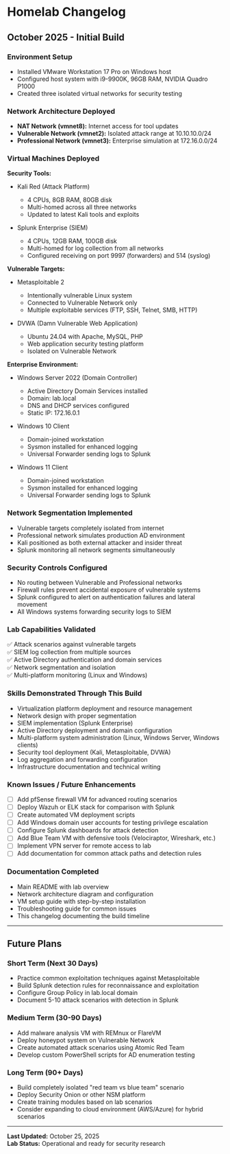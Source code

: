 # Homelab Changelog

## October 2025 - Initial Build

### Environment Setup
- Installed VMware Workstation 17 Pro on Windows host
- Configured host system with i9-9900K, 96GB RAM, NVIDIA Quadro P1000
- Created three isolated virtual networks for security testing

### Network Architecture Deployed
- **NAT Network (vmnet8):** Internet access for tool updates
- **Vulnerable Network (vmnet2):** Isolated attack range at 10.10.10.0/24
- **Professional Network (vmnet3):** Enterprise simulation at 172.16.0.0/24

### Virtual Machines Deployed

**Security Tools:**
- Kali Red (Attack Platform)
  - 4 CPUs, 8GB RAM, 80GB disk
  - Multi-homed across all three networks
  - Updated to latest Kali tools and exploits
  
- Splunk Enterprise (SIEM)
  - 4 CPUs, 12GB RAM, 100GB disk
  - Multi-homed for log collection from all networks
  - Configured receiving on port 9997 (forwarders) and 514 (syslog)

**Vulnerable Targets:**
- Metasploitable 2
  - Intentionally vulnerable Linux system
  - Connected to Vulnerable Network only
  - Multiple exploitable services (FTP, SSH, Telnet, SMB, HTTP)
  
- DVWA (Damn Vulnerable Web Application)
  - Ubuntu 24.04 with Apache, MySQL, PHP
  - Web application security testing platform
  - Isolated on Vulnerable Network

**Enterprise Environment:**
- Windows Server 2022 (Domain Controller)
  - Active Directory Domain Services installed
  - Domain: lab.local
  - DNS and DHCP services configured
  - Static IP: 172.16.0.1

- Windows 10 Client
  - Domain-joined workstation
  - Sysmon installed for enhanced logging
  - Universal Forwarder sending logs to Splunk

- Windows 11 Client
  - Domain-joined workstation
  - Sysmon installed for enhanced logging
  - Universal Forwarder sending logs to Splunk

### Network Segmentation Implemented
- Vulnerable targets completely isolated from internet
- Professional network simulates production AD environment
- Kali positioned as both external attacker and insider threat
- Splunk monitoring all network segments simultaneously

### Security Controls Configured
- No routing between Vulnerable and Professional networks
- Firewall rules prevent accidental exposure of vulnerable systems
- Splunk configured to alert on authentication failures and lateral movement
- All Windows systems forwarding security logs to SIEM

### Lab Capabilities Validated
✅ Attack scenarios against vulnerable targets  
✅ SIEM log collection from multiple sources  
✅ Active Directory authentication and domain services  
✅ Network segmentation and isolation  
✅ Multi-platform monitoring (Linux and Windows)  

### Skills Demonstrated Through This Build
- Virtualization platform deployment and resource management
- Network design with proper segmentation
- SIEM implementation (Splunk Enterprise)
- Active Directory deployment and domain configuration
- Multi-platform system administration (Linux, Windows Server, Windows clients)
- Security tool deployment (Kali, Metasploitable, DVWA)
- Log aggregation and forwarding configuration
- Infrastructure documentation and technical writing

### Known Issues / Future Enhancements
- [ ] Add pfSense firewall VM for advanced routing scenarios
- [ ] Deploy Wazuh or ELK stack for comparison with Splunk
- [ ] Create automated VM deployment scripts
- [ ] Add Windows domain user accounts for testing privilege escalation
- [ ] Configure Splunk dashboards for attack detection
- [ ] Add Blue Team VM with defensive tools (Velociraptor, Wireshark, etc.)
- [ ] Implement VPN server for remote access to lab
- [ ] Add documentation for common attack paths and detection rules

### Documentation Completed
- Main README with lab overview
- Network architecture diagram and configuration
- VM setup guide with step-by-step installation
- Troubleshooting guide for common issues
- This changelog documenting the build timeline

---

## Future Plans

### Short Term (Next 30 Days)
- Practice common exploitation techniques against Metasploitable
- Build Splunk detection rules for reconnaissance and exploitation
- Configure Group Policy in lab.local domain
- Document 5-10 attack scenarios with detection in Splunk

### Medium Term (30-90 Days)
- Add malware analysis VM with REMnux or FlareVM
- Deploy honeypot system on Vulnerable Network
- Create automated attack scenarios using Atomic Red Team
- Develop custom PowerShell scripts for AD enumeration testing

### Long Term (90+ Days)
- Build completely isolated "red team vs blue team" scenario
- Deploy Security Onion or other NSM platform
- Create training modules based on lab scenarios
- Consider expanding to cloud environment (AWS/Azure) for hybrid scenarios

---

**Last Updated:** October 25, 2025  
**Lab Status:** Operational and ready for security research
